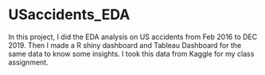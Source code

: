 # USaccidents_EDA
In this project, I did the EDA analysis on US accidents from Feb 2016 to DEC 2019. Then I made a R shiny dashboard and Tableau Dashboard for the same data to know some insights. I took this data from Kaggle for my class assignment.
